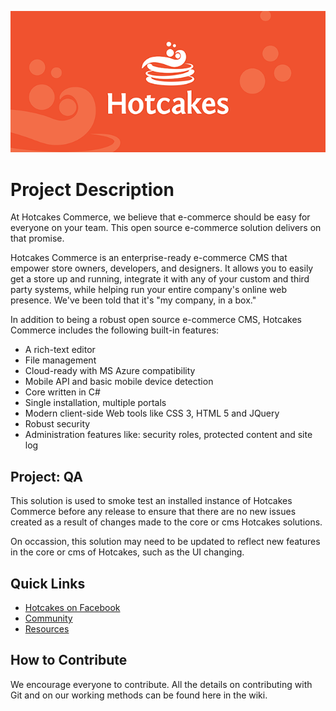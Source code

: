 ![Hotcakes Commerce](hotcakes-banner.png)

Project Description
==================
At Hotcakes Commerce, we believe that e-commerce should be easy for everyone on your team.  This open source e-commerce solution delivers on that promise.

Hotcakes Commerce is an enterprise-ready e-commerce CMS that empower store owners, developers, and designers.  It allows you to easily get a store up and running, integrate it with any of your custom and third party systems, while helping run your entire company's online web presence.  We've been told that it's "my company, in a box."

In addition to being a robust open source e-commerce CMS, Hotcakes Commerce includes the following built-in features:

* A rich-text editor
* File management
* Cloud-ready with MS Azure compatibility
* Mobile API and basic mobile device detection
* Core written in C#
* Single installation, multiple portals
* Modern client-side Web tools like CSS 3, HTML 5 and JQuery
* Robust security
* Administration features like: security roles, protected content and site log

Project: QA
-----------
This solution is used to smoke test an installed instance of Hotcakes Commerce before any release to ensure that there are no new issues created as a result of changes made to the core or cms Hotcakes solutions.

On occassion, this solution may need to be updated to reflect new features in the core or cms of Hotcakes, such as the UI changing.

Quick Links
-----------
* [Hotcakes on Facebook](http://www.facebook.com/HotcakesCommerce)
* [Community](https://hotcakescommerce.com/Community)
* [Resources](https://hotcakescommerce.com/Resources)

How to Contribute
-----------------
We encourage everyone to contribute.
All the details on contributing with Git and on our working methods can be found here in the wiki.
